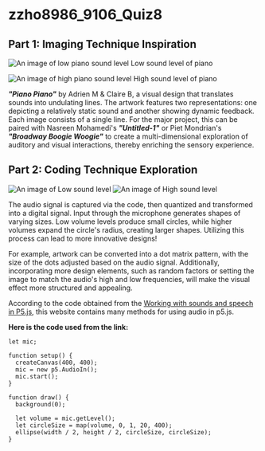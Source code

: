 # **zzho8986_9106_Quiz8**
 
## **Part 1: Imaging Technique Inspiration**

![An image of low piano sound level](../zzho8986_9106_Quiz8/assets/piano1.png)
Low sound level of piano

![An image of high piano sound level](../zzho8986_9106_Quiz8/assets/piano2.png)
High sound level of piano

__*"Piano Piano"*__ by Adrien M & Claire B, a visual design that translates sounds into undulating lines. The artwork features two representations: one depicting a relatively static sound and another showing dynamic feedback. Each image consists of a single line. For the major project, this can be paired with Nasreen Mohamedi's __*"Untitled-1"*__ or Piet Mondrian's __*"Broadway Boogie Woogie"*__ to create a multi-dimensional exploration of auditory and visual interactions, thereby enriching the sensory experience.

## **Part 2: Coding Technique Exploration**

![An image of Low sound level](../zzho8986_9106_Quiz8/assets/sound1.png)
![An image of High sound level](../zzho8986_9106_Quiz8/assets/sound2.png)

The audio signal is captured via the code, then quantized and transformed into a digital signal. Input through the microphone generates shapes of varying sizes. Low volume levels produce small circles, while higher volumes expand the circle's radius, creating larger shapes. Utilizing this process can lead to more innovative designs!

For example, artwork can be converted into a dot matrix pattern, with the size of the dots adjusted based on the audio signal. Additionally, incorporating more design elements, such as random factors or setting the image to match the audio's high and low frequencies, will make the visual effect more structured and appealing.

According to the code obtained from the [Working with sounds and speech in P5.js](https://medium.spatialpixel.com/sounds-bd05429aba38), this website contains many methods for using audio in p5.js.

**Here is the code used from the link:**
```
let mic;

function setup() {
  createCanvas(400, 400);
  mic = new p5.AudioIn();
  mic.start();
}

function draw() {
  background(0);

  let volume = mic.getLevel(); 
  let circleSize = map(volume, 0, 1, 20, 400); 
  ellipse(width / 2, height / 2, circleSize, circleSize);
}
```